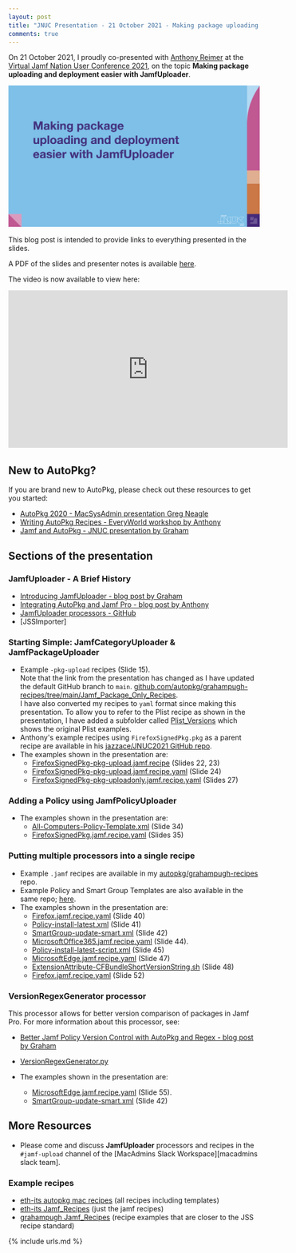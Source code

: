 ```yaml
---
layout: post
title: "JNUC Presentation - 21 October 2021 - Making package uploading and deployment easier with JamfUploader"
comments: true
---
```


On 21 October 2021, I proudly co-presented with [Anthony Reimer][1] at the [Virtual Jamf Nation User Conference 2021][2], on the topic **Making package uploading and deployment easier with JamfUploader**.

![JNUC2021-image-of-first-slide](/assets/images/JNUC2021-JamfUploader-frontcover.png)

This blog post is intended to provide links to everything presented in the slides.

A PDF of the slides and presenter notes is available [here](/assets/documents/JNUC2021-JamfUploader-presentation.pdf).

The video is now available to view here:

<iframe width="560" height="315" src="https://www.youtube.com/embed/srz4U9RHliQ" frameborder="0" allow="accelerometer; autoplay; encrypted-media; gyroscope; picture-in-picture" allowfullscreen></iframe>

## New to AutoPkg?

If you are brand new to AutoPkg, please check out these resources to get you started:

- [AutoPkg 2020 - MacSysAdmin presentation Greg Neagle](https://managingosx.wordpress.com/2019/10/02/autopkg-2020-macsysadmin-2019-links/)
- [Writing AutoPkg Recipes - EveryWorld workshop by Anthony](https://maclabs.jazzace.ca/2020/11/26/autopkg-workshop.html)
- [Jamf and AutoPkg - JNUC presentation by Graham](https://grahamrpugh.com/2019/11/14/jamf-and-autopkg-jnuc2019-session.html)

## Sections of the presentation

### JamfUploader - A Brief History

- [Introducing JamfUploader - blog post by Graham](https://grahamrpugh.com/2020/12/14/introducing-jamf-upload.html)
- [Integrating AutoPkg and Jamf Pro - blog post by Anthony](https://maclabs.jazzace.ca/2020/12/29/integrating-autopkg-jamfpro.html)
- [JamfUploader processors - GitHub](https://github.com/grahampugh/recipes-yaml/tree/main/JamfUploaderProcessors)
- [JSSImporter]

### Starting Simple: JamfCategoryUploader & JamfPackageUploader

- Example `-pkg-upload` recipes (Slide 15).  
  Note that the link from the presentation has changed as I have updated the default GitHub branch to `main`. [github.com/autopkg/grahampugh-recipes/tree/main/Jamf_Package_Only_Recipes](https://github.com/autopkg/grahampugh-recipes/tree/main/Jamf_Package_Only_Recipes).  
  I have also converted my recipes to `yaml` format since making this presentation. To allow you to refer to the Plist recipe as shown in the presentation, I have added a subfolder called [Plist_Versions](https://github.com/autopkg/grahampugh-recipes/tree/main/Jamf_Package_Only_Recipes/Plist_Versions) which shows the original Plist examples.
- Anthony's example recipes using `FirefoxSignedPkg.pkg` as a parent recipe are available in his [jazzace/JNUC2021 GitHub repo](https://github.com/jazzace/JNUC2021).
- The examples shown in the presentation are:
  - [FirefoxSignedPkg-pkg-upload.jamf.recipe](https://github.com/jazzace/JNUC2021/blob/main/FirefoxSignedPkg-pkg-upload.jamf.recipe) (Slides 22, 23)
  - [FirefoxSignedPkg-pkg-upload.jamf.recipe.yaml](https://github.com/jazzace/JNUC2021/blob/main/FirefoxSignedPkg-pkg-upload.jamf.recipe.yaml) (Slide 24)
  - [FirefoxSignedPkg-pkg-uploadonly.jamf.recipe.yaml](https://github.com/jazzace/JNUC2021/blob/main/FirefoxSignedPkg-pkg-uploadonly.jamf.recipe.yaml) (Slides 27)

### Adding a Policy using JamfPolicyUploader

- The examples shown in the presentation are:
  - [All-Computers-Policy-Template.xml](https://github.com/jazzace/JNUC2021/blob/main/All-Computers-Policy-Template.xml) (Slide 34)
  - [FirefoxSignedPkg.jamf.recipe.yaml](https://github.com/jazzace/JNUC2021/blob/main/FirefoxSignedPkg.jamf.recipe.yaml) (Slides 35)

### Putting multiple processors into a single recipe

- Example `.jamf` recipes are available in my [autopkg/grahampugh-recipes](https://github.com/autopkg/grahampugh-recipes/tree/main/Jamf_Recipes) repo.
- Example Policy and Smart Group Templates are also available in the same repo; [here](https://github.com/autopkg/grahampugh-recipes/tree/main/Jamf_Templates).
- The examples shown in the presentation are:
  - [Firefox.jamf.recipe.yaml](https://github.com/autopkg/grahampugh-recipes/blob/main/Jamf_Recipes/Firefox.jamf.recipe.yaml) (Slide 40)
  - [Policy-install-latest.xml](https://github.com/autopkg/grahampugh-recipes/blob/main/Jamf_Templates/Policy-install-latest.xml) (Slide 41)
  - [SmartGroup-update-smart.xml](https://github.com/autopkg/grahampugh-recipes/blob/main/Jamf_Templates/SmartGroup-update-smart.xml) (Slide 42)
  - [MicrosoftOffice365.jamf.recipe.yaml](https://github.com/autopkg/grahampugh-recipes/blob/main/Jamf_Recipes/MicrosoftOffice365.jamf.recipe.yaml) (Slide 44).
  - [Policy-install-latest-script.xml](https://github.com/autopkg/grahampugh-recipes/blob/main/Jamf_Templates/Policy-install-latest-script.xml) (Slide 45)
  - [MicrosoftEdge.jamf.recipe.yaml](https://github.com/autopkg/grahampugh-recipes/blob/main/Jamf_Recipes/MicrosoftEdge.jamf.recipe.yaml) (Slide 47)
  - [ExtensionAttribute-CFBundleShortVersionString.sh](https://github.com/autopkg/grahampugh-recipes/blob/main/Jamf_Scripts/ExtensionAttribute-CFBundleShortVersionString.sh) (Slide 48)
  - [Firefox.jamf.recipe.yaml](https://github.com/autopkg/grahampugh-recipes/blob/main/Jamf_Recipes/Firefox.jamf.recipe.yaml) (Slide 52)

### VersionRegexGenerator processor

This processor allows for better version comparison of packages in Jamf Pro. For more information about this processor, see:

- [Better Jamf Policy Version Control with AutoPkg and Regex - blog post by Graham](https://grahamrpugh.com/2020/09/17/better-jamf-policy-version-control-autopkg.html)
- [VersionRegexGenerator.py](https://github.com/grahampugh/recipes-yaml/blob/main/CommonProcessors/VersionRegexGenerator.py)

- The examples shown in the presentation are:
  - [MicrosoftEdge.jamf.recipe.yaml](https://github.com/autopkg/grahampugh-recipes/blob/main/Jamf_Recipes/MicrosoftEdge.jamf.recipe-regex.yaml) (Slide 55).
  - [SmartGroup-update-smart.xml](https://github.com/autopkg/grahampugh-recipes/blob/main/Jamf_Templates/SmartGroup-update-smart-regex.xml) (Slide 42)

## More Resources

- Please come and discuss **JamfUploader** processors and recipes in the `#jamf-upload` channel of the [MacAdmins Slack Workspace][macadmins slack team].

### Example recipes

- [eth-its autopkg mac recipes](https://github.com/eth-its/autopkg-mac-recipes-yaml) (all recipes including templates)
- [eth-its Jamf_Recipes](https://github.com/eth-its/autopkg-mac-recipes-yaml/tree/main/Jamf_Recipes) (just the jamf recipes)
- [grahampugh Jamf_Recipes](https://github.com/grahampugh/recipes-yaml/tree/main/Jamf_Recipes) (recipe examples that are closer to the JSS recipe standard)

[1]: https://maclabs.jazzace.ca
[2]: https://www.jamf.com/events/jamf-nation-user-conference/2021/

{% include urls.md %}
